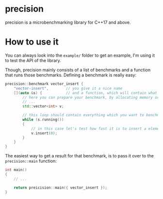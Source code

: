# precision
precision is a microbenchmarking library for C++17 and above.

# How to use it
You can always look into the `example/` folder to get an example, I'm using it to test the API of the library.

Though, precision mainly consists of a list of benchmarks and a function that runs those benchmarks.
Defining a benchmark is really easy:
```cpp
precision::benchmark vector_insert {
	"vector-insert",		// you give it a nice name
	[](auto &s) {			// and a function, which will contain what you want to benchmark
		// here you can prepare your benchmark, by allocating memory or whatever you need to do
		// ...
		std::vector<int> v;

		// this loop should contain everything which you want to benchmark
		while (s.running())
		{
			// in this case let's test how fast it is to insert a element into a std::vector
			v.insert(0);
		}
	}
}
```

The easiest way to get a result for that benchmark, is to pass it over to the `precision::main` function:
```cpp
int main()
{
	// ...

	return preicision::main({ vector_insert });
}
```
